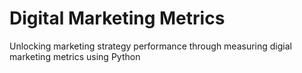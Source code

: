 # Digital Marketing Metrics 
 Unlocking marketing strategy performance through measuring digial marketing metrics using Python
